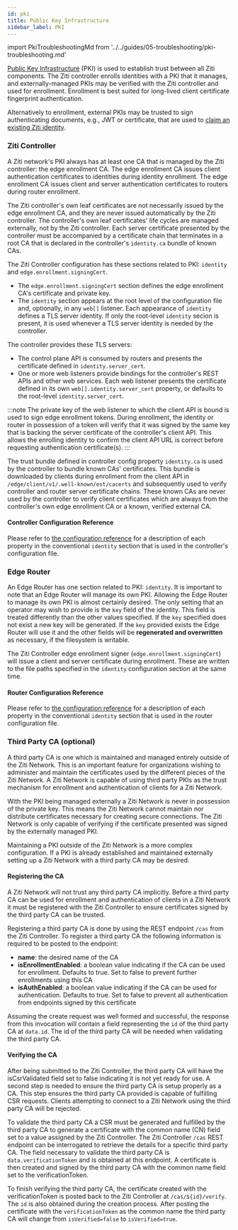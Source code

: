 ```yaml
---
id: pki
title: Public Key Infrastructure
sidebar_label: PKI
---
```


import PkiTroubleshootingMd from '../../guides/05-troubleshooting/pki-troubleshooting.md'

[Public Key Infrastructure](https://en.wikipedia.org/wiki/Public_key_infrastructure) (PKI) is used to establish trust between all Ziti components. The Ziti controller enrolls identities with a PKI that it manages, and externally-managed PKIs may be verified with the Ziti controller and used for enrollment. Enrollment is best suited for long-lived client certificate fingerprint authentication.

Alternatively to enrollment, external PKIs may be trusted to sign authenticating documents, e.g., JWT or certificate, that are used to [claim an existing Ziti identity](./security/authentication/50-external-id-claims.md).

### Ziti Controller

A Ziti network's PKI always has at least one CA that is managed by the Ziti controller: the edge enrollment CA. The edge enrollment CA issues client authentication certificates to identities during identity enrollment. The edge enrollment CA issues client and server authentication certificates to routers during router enrollment. 

The Ziti controller's own leaf certificates are not necessarily issued by the edge enrollment CA, and they are never issued automatically by the Ziti controller. The controller's own leaf certificates' life cycles are managed externally, not by the Ziti controller. Each server certificate presented by the controller must be accompanied by a certificate chain that terminates in a root CA that is declared in the controller's `identity.ca` bundle of known CAs.

The Ziti Controller configuration has these sections related to PKI: `identity` and `edge.enrollment.signingCert`. 

* The `edge.enrollment.signingCert` section defines the edge enrollment CA's certificate and private key. 
* The `identity` section appears at the root level of the configuration file and, optionally, in any `web[]` listener. Each appearance of `identity` defines a TLS server identity. If only the root-level `identity` secion is present, it is used whenever a TLS server identity is needed by the controller.

<!-- the identity.cert property will be used to define the client authentication certificate for controller HA at which time we should update this to stop saying it's always a TLS server certificate -->

The controller provides these TLS servers:

* The control plane API is consumed by routers and presents the certificate defined in `identity.server_cert`.
* One or more web listeners provide bindings for the controller's REST APIs and other web services. Each web listener presents the certificate defined in its own `web[].identity.server_cert` property, or defaults to the root-level `identity.server_cert`.

:::note
The private key of the web listener to which the client API is bound is used to sign edge enrollment tokens. During enrollment, the identity or router in possession of a token will verify that it was signed by the same key that is backing the server certificate of the controller's client API. This allows the enrolling identity to confirm the client API URL is correct before requesting authentication certificate(s).
::: 

The trust bundle defined in controller config property `identity.ca` is used by the controller to bundle known CAs' certificates. This bundle is downloaded by clients during enrollment from the client API in `/edge/client/v1/.well-known/est/cacerts` and subsequently used to verify controller and router server certificate chains. These known CAs are never used by the controller to verify client certificates which are always from the controller's own edge enrollment CA or a known, verified external CA.

#### Controller Configuration Reference

Please refer to [the configuration reference](../../reference/30-configuration/conventions.md#identity) for a description of each property in the conventional `identity` section that is used in the controller's configuration file.

### Edge Router

An Edge Router has one section related to PKI: `identity`. It is important to note that an Edge Router will
manage its own PKI. Allowing the Edge Router to manage its own PKI is almost certainly desired. The
only setting that an operator may wish to provide is the `key` field of the identity. This field is treated differently
than the other values specified.  If the `key` specified does not exist a new key will be generated. If the `key`
provided exists the Edge Router will use it and the other fields will be **regenerated and overwritten** as necessary, if the filesystem is writable.

The Ziti Controller edge enrollment signer (`edge.enrollment.signingCert`) will issue a client and server certificate during enrollment. These are written to the file paths specified in the `identity` configuration section at the same time.

#### Router Configuration Reference

Please refer to [the configuration reference](../../reference/30-configuration/conventions.md#identity) for a description of each property in the conventional `identity` section that is used in the router configuration file.

### Third Party CA (optional)

A third party CA is one which is maintained and managed entirely outside of the Ziti Network. This is an important
feature for organizations wishing to administer and maintain the certificates used by the different pieces of the Ziti
Network. A Ziti Network is capable of using third party PKIs as the trust mechanism for enrollment and authentication of
clients for a Ziti Network.

With the PKI being managed externally a Ziti Network is never in possession of the private key. This means the Ziti
Network cannot maintain nor distribute certificates necessary for creating secure connections. The Ziti Network is
only capable of verifying if the certificate presented was signed by the externally managed PKI.

Maintaining a PKI outside of the Ziti Network is a more complex configuration. If a PKI is already established
and maintained externally setting up a Ziti Network with a third party CA may be desired.

#### Registering the CA

A Ziti Network will not trust any third party CA implicitly. Before a third party CA can be used for enrollment and
authentication of clients in a Ziti Network it must be registered with the Ziti Controller to ensure certificates signed
by the third party CA can be trusted.  

Registering a third party CA is done by using the REST endpoint `/cas` from the Ziti Controller. To register a third
party CA the following information is required to be posted to the endpoint:

* **name**: the desired name of the CA
* **isEnrollmentEnabled**: a boolean value indicating if the CA can be used for enrollment. Defaults to true. Set to false
  to prevent further enrollments using this CA
* **isAuthEnabled**: a boolean value indicating if the CA can be used for authentication. Defaults to true. Set to false to
  prevent all authentication from endpoints signed by this certificate

Assuming the create request was well formed and successful, the response from this invocation will contain a field
representing the `id` of the third party CA at `data.id`. The id of the third party CA will be needed when validating
the third party CA.

#### Verifying the CA

After being submitted to the Ziti Controller, the third party CA will have the isCsrValidated field set to false
indicating it is not yet ready for use. A second step is needed to ensure the third party CA is setup properly as a CA.
This step ensures the third party CA provided is capable of fulfilling CSR requests. Clients attempting to connect to a
Ziti Network using the third party CA will be rejected.

To validate the third party CA a CSR must be generated and fulfilled by the third party CA to generate a certificate
with the common name (CN) field set to a value assigned by the Ziti Controller. The Ziti Controller `/cas`
REST endpoint can be interrogated to retrieve the details for a specific third party CA. The field necessary to validate
the third party CA is `data.verificationToken` and is obtained at this endpoint. A certificate is then created and
signed by the third party CA with the common name field set to the verificationToken.

To finish verifying the third party CA, the certificate created with the verificationToken is posted back to the Ziti
Controller at `/cas/${id}/verify`. The `id` is also obtained during the creation process. After posting the certificate
with the `verificationToken` as the common name the third party CA will change from `isVerified=false` to `isVerified=true`.

<PkiTroubleshootingMd />
